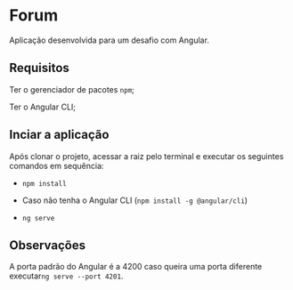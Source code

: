 # Forum

Aplicação desenvolvida para um desafio com Angular.

## Requisitos

Ter o gerenciador de pacotes `npm`;

Ter o Angular CLI;

## Inciar a aplicação

Após clonar o projeto, acessar a raiz pelo terminal e executar os seguintes comandos em sequência:

- `npm install`

- Caso não tenha o Angular CLI (`npm install -g @angular/cli`)

- `ng serve`

## Observações

A porta padrão do Angular é a 4200 caso queira uma porta diferente executar`ng serve --port 4201`.
